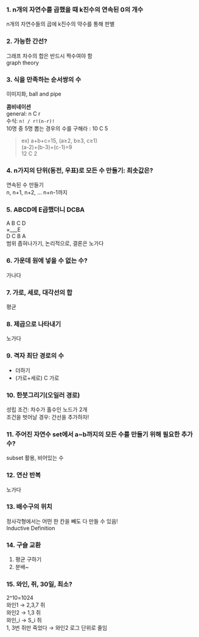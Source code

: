 ### 1. n개의 자연수를 곱했을 때 k진수의 연속된 0의 개수  
n개의 자연수들의 곱에 k진수의 약수를 통해 판별  

### 2. 가능한 간선?  
그래프 차수의 합은 반드시 짝수여야 함  
graph theory

### 3. 식을 만족하는 순서쌍의 수
이미지화, ball and pipe  

**콤비네이션**  
general: n C r  
수식: `n! / r!(n-r)!`  
10명 중 5명 뽑는 경우의 수를 구해라 : 10 C 5  
  
>ex) a+b+c=15, (a≥2, b≥3, c≥1)  
(a-2)+(b-3)+(c-1)=9  
12 C 2

### 4. n가지의 단위(동전, 우표)로 모든 수 만들기: 최솟값은?  
연속된 수 만들기  
n, n+1, n+2, ... n+n-1까지  

### 5. ABCD에 E곱했더니 DCBA  
A B C D  
×___E  
D C B A  
범위 좁혀나가기, 논리적으로, 결론은 노가다  

### 6. 가운데 원에 넣을 수 없는 수?
가나다

### 7. 가로, 세로, 대각선의 합  
평균

### 8. 제곱으로 나타내기  
노가다

### 9. 격자 최단 경로의 수  
* 더하기  
* (가로+세로) C 가로  

### 10. 한붓그리기(오일러 경로)  
성립 조건: 차수가 홀수인 노드가 2개  
조건을 벗어날 경우: 간선을 추가하자!  

### 11. 주어진 자연수 set에서 a~b까지의 모든 수를 만들기 위해 필요한 추가 수?  
subset 활용, 비어있는 수  

### 12. 연산 반복  
노가다  

### 13. 배수구의 위치  
정사각형에서는 어떤 한 칸을 빼도 다 만들 수 있음!  
Inductive Definition  

### 14. 구슬 교환  
1. 평균 구하기
2. 분배~

### 15. 와인, 쥐, 30일, 최소?
2^10=1024  
와인1 → 2,3,7 쥐  
와인2 → 1,3 쥐  
와인_i → S_i 쥐  
1, 3번 쥐만 죽었다 → 와인2
로그 단위로 줄임  







